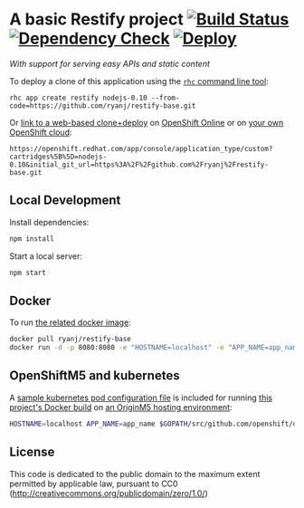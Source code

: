 # A basic Restify project [![Build Status](http://img.shields.io/jenkins/s/https/build-shifter.rhcloud.com/restify-build.svg)](https://build-shifter.rhcloud.com/job/restify-build/) [![Dependency Check](http://img.shields.io/david/ryanj/restify-base.svg)](https://david-dm.org/ryanj/restify-base) [![Deploy](https://img.shields.io/badge/Launch_on-OpenShift-brightgreen.svg)](https://openshift.redhat.com/app/console/application_type/custom?cartridges%5B%5D=nodejs-0.10&initial_git_url=https%3A%2F%2Fgithub.com%2Fryanj%2Frestify-base.git&name=restify)
*With support for serving easy APIs and static content*

To deploy a clone of this application using the [`rhc` command line tool](http://rubygems.org/gems/rhc):

    rhc app create restify nodejs-0.10 --from-code=https://github.com/ryanj/restify-base.git
    
Or [link to a web-based clone+deploy](https://openshift.redhat.com/app/console/application_type/custom?cartridges%5B%5D=nodejs-0.10&initial_git_url=https%3A%2F%2Fgithub.com%2Fryanj%2Frestify-base.git) on [OpenShift Online](http://OpenShift.com) or on [your own OpenShift cloud](http://openshift.github.io): 

    https://openshift.redhat.com/app/console/application_type/custom?cartridges%5B%5D=nodejs-0.10&initial_git_url=https%3A%2F%2Fgithub.com%2Fryanj%2Frestify-base.git

## Local Development
Install dependencies:

```bash
npm install
```

Start a local server:

```bash
npm start
```

## Docker
To run [the related docker image](https://registry.hub.docker.com/u/ryanj/restify-base/):

```bash
docker pull ryanj/restify-base
docker run -d -p 8080:8080 -e "HOSTNAME=localhost" -e "APP_NAME=app_name" ryanj/restify-base
```

## OpenShiftM5 and kubernetes
A [sample kubernetes pod configuration file](https://github.com/ryanj/restify-base/blob/master/restify-pod.json) is included for running [this project's Docker build](https://registry.hub.docker.com/u/ryanj/restify-base/) on [an OriginM5 hosting environment](https://github.com/openshift/origin#getting-started):

```bash
HOSTNAME=localhost APP_NAME=app_name $GOPATH/src/github.com/openshift/origin/_output/go/bin/openshift kube create pods -c ~/src/restify-base/restify-base.json
```

## License
This code is dedicated to the public domain to the maximum extent permitted by applicable law, pursuant to CC0 (http://creativecommons.org/publicdomain/zero/1.0/)
